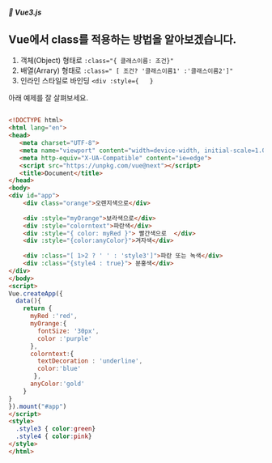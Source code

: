 ##### 🌵 Vue3.js

## Vue에서 class를 적용하는 방법을 알아보겠습니다.

1. 객체(Object) 형태로 
``` :class="{ 클래스이름: 조건}"  ```
2. 배열(Arrary) 형태로
``` :class=" [ 조건? '클래스이름1' :'클래스이름2']"  ```
3. 인라인 스타일로 바인딩
``` <div :style={   }  ``` 


아래 예제를 잘 살펴보세요. 
``` html

<!DOCTYPE html>
<html lang="en">
<head>
   <meta charset="UTF-8">
   <meta name="viewport" content="width=device-width, initial-scale=1.0">
   <meta http-equiv="X-UA-Compatible" content="ie=edge">
   <script src="https://unpkg.com/vue@next"></script>
   <title>Document</title>
</head>
<body>
<div id="app">
    <div class="orange">오렌지색으로</div>
   
    <div :style="myOrange">보라색으로</div>
    <div :style="colorntext">파란색</div>
    <div :style="{ color: myRed }"> 빨간색으로  </div>
    <div :style="{color:anyColor}">겨자색</div>
   
    <div :class="[ 1>2 ? ' ' : 'style3']">파란 또는 녹색</div>
    <div :class="{style4 : true}"> 분홍색</div>
</div>
</body>
<script> 
Vue.createApp({
  data(){
    return {
      myRed :'red',
      myOrange:{
        fontSize: '30px',
        color :'purple'
      },
      colorntext:{
        textDecoration : 'underline',
        color:'blue'
       },
      anyColor:'gold'
    }   
}
}).mount("#app")
</script>
<style>
  .style3 { color:green}
  .style4 { color:pink}
</style>
</html>
```
